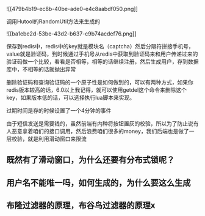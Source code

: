 ![[479b4b19-ec8b-40be-ade0-e4c8aabdf050.png]]



调用Hutool的RandomUtil方法来生成的



![[ba1ebe2d-53be-43d2-b637-c9b74acdef76.png]]



保存到redis中，redis中的key就是模块名（captcha）然后分隔符拼接手机号，value就是验证码，到时候通过手机号从redis中获取到验证码来和用户传递过来的验证码做一个比较，看看是否相等，相等的话继续注册，然后生成用户，存到数据库中，不相等的话就抛出异常



删除验证码和查询验证码的一个原子性是如何做到的，可以有两种方式，如果你redis版本较高的话，6.0以上我记得，就可以使用getdel这个命令来删除这个key，如果版本低的话，可以选择执行lua脚本来实现。



过期时间是存的时候设置了一个4分钟的事件



由于短信发送是需要钱的，虽然前端有内种将按钮置灰的校验，所以为了防止说有人恶意拿着咱们的接口调用，然后浪费咱们很多的money，我们后端也是做了一层校验，就是利用滑动窗口来限流



## 既然有了滑动窗口，为什么还要有分布式锁呢？


## 用户名不能唯一吗，如何生成的，为什么要这么生成


## 布隆过滤器的原理，布谷鸟过滤器的原理x
